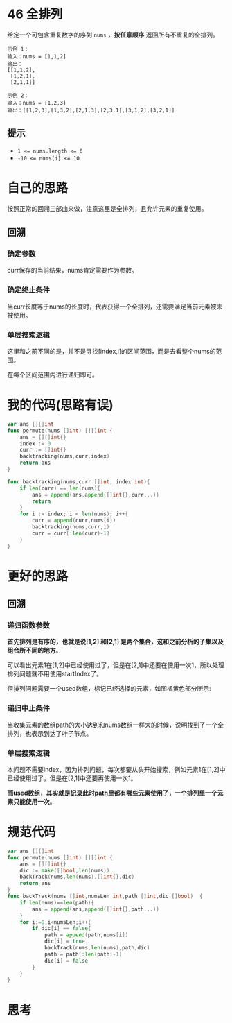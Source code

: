 # 46 全排列

给定一个可包含重复数字的序列 `nums` ，**按任意顺序** 返回所有不重复的全排列。

```
示例 1：
输入：nums = [1,1,2]
输出：
[[1,1,2],
 [1,2,1],
 [2,1,1]]

示例 2：
输入：nums = [1,2,3]
输出：[[1,2,3],[1,3,2],[2,1,3],[2,3,1],[3,1,2],[3,2,1]]
```

## 提示

- `1 <= nums.length <= 6`
- `-10 <= nums[i] <= 10`

# 自己的思路

按照正常的回溯三部曲来做，注意这里是全排列，且允许元素的重复使用。

## 回溯

### 确定参数

curr保存的当前结果，nums肯定需要作为参数。

### 确定终止条件

当curr长度等于nums的长度时，代表获得一个全排列，还需要满足当前元素被未被使用。

### 单层搜索逻辑

这里和之前不同的是，并不是寻找[index,i]的区间范围，而是去看整个nums的范围。

在每个区间范围内进行递归即可。

# 我的代码(思路有误)

```go
var ans [][]int
func permute(nums []int) [][]int {
    ans = [][]int{}
    index := 0
    curr := []int{}
    backtracking(nums,curr,index)
    return ans
}

func backtracking(nums,curr []int, index int){
    if len(curr) == len(nums){
        ans = append(ans,append([]int{},curr...))
        return
    }
    for i := index; i < len(nums); i++{
        curr = append(curr,nums[i])
        backtracking(nums,curr,i)
        curr = curr[:len(curr)-1]
    }
}
```

# 更好的思路

## 回溯

### 递归函数参数

**首先排列是有序的，也就是说[1,2] 和[2,1] 是两个集合，这和之前分析的子集以及组合所不同的地方**。

可以看出元素1在[1,2]中已经使用过了，但是在[2,1]中还要在使用一次1，所以处理排列问题就不用使用startIndex了。

但排列问题需要一个used数组，标记已经选择的元素，如图橘黄色部分所示:

### 递归中止条件

当收集元素的数组path的大小达到和nums数组一样大的时候，说明找到了一个全排列，也表示到达了叶子节点。

### 单层搜索逻辑

本问题不需要index，因为排列问题，每次都要从头开始搜索，例如元素1在[1,2]中已经使用过了，但是在[2,1]中还要再使用一次1。

**而used数组，其实就是记录此时path里都有哪些元素使用了，一个排列里一个元素只能使用一次**。

# 规范代码

```go
var ans [][]int
func permute(nums []int) [][]int {
	ans = [][]int{}
    dic := make([]bool,len(nums))
	backTrack(nums,len(nums),[]int{},dic)
	return ans
}
func backTrack(nums []int,numsLen int,path []int,dic []bool)  {
	if len(nums)==len(path){
		ans = append(ans,append([]int{},path...))
	}
	for i:=0;i<numsLen;i++{
		if dic[i] == false{
            path = append(path,nums[i])
            dic[i] = true
            backTrack(nums,len(nums),path,dic)
            path = path[:len(path)-1]
            dic[i] = false
        }
	}
}
```

# 思考



